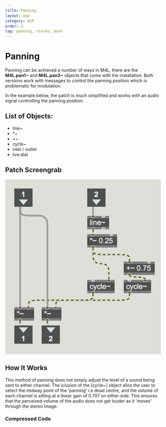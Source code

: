 ```yaml
---
title: Panning
layout: asp
category: ASP
order: 3
tag: panning, stereo, mono
---
```



# Panning

Panning can be achieved a number of ways in M4L, there are the **M4L.pan1~** and **M4L.pan2~** objects that come with the installation. Both versions work with messages to control the panning position which is problematic for modulation.

In the example below, the patch is much simplified and works with an audio signal controlling the panning position.

## List of Objects:
* line~
* *~
* +~
* cycle~
* inlet / outlet
* live.dial

## Patch Screengrab

![MonoPan](/assets/img/panMono.png "CAProTools ION")

## How It Works

This method of panning does not simply adjust the level of a sound being sent to either channel. The iclusion of the [cycle~] object allos the user to select the midway point of the 'panning' i.e dead centre, and the volume of each channel is sitting at a linear gain of 0.707 on either side. This ensures that the perceived volume of the audio does not get louder as it 'moves' through the stereo image. 

### Compressed Code
